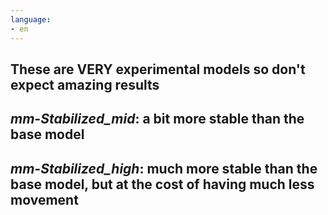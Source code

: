 ```yaml
---
language:
- en
---
```

## **These are VERY experimental models so don't expect amazing results**
## 
## *mm-Stabilized_mid*: a bit more stable than the base model
## *mm-Stabilized_high*: much more stable than the base model, but at the cost of having much less movement
